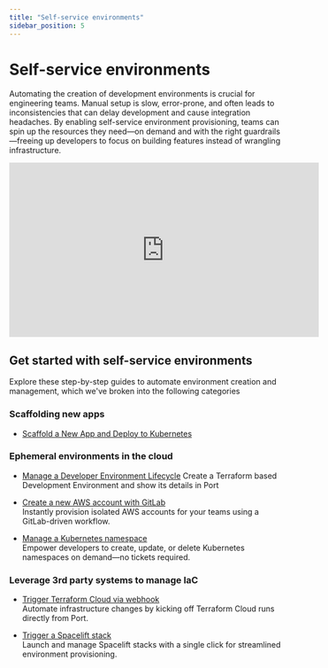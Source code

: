 ```yaml
---
title: "Self-service environments"
sidebar_position: 5
---
```


# Self-service environments

Automating the creation of development environments is crucial for engineering teams. Manual setup is slow, error-prone, and often leads to inconsistencies that can delay development and cause integration headaches. By enabling self-service environment provisioning, teams can spin up the resources they need—on demand and with the right guardrails—freeing up developers to focus on building features instead of wrangling infrastructure.

<iframe
  width="560"
  height="315"
  src="https://www.youtube.com/embed/1OLXdVAmee4?si=-Wtb-Y5KWkKRECrA"
  title="Self-Service Environments with Port"
  frameborder="0"
  allow="accelerometer; autoplay; clipboard-write; encrypted-media; gyroscope; picture-in-picture"
  allowfullscreen
></iframe>

## Get started with self-service environments 

Explore these step-by-step guides to automate environment creation and management, which we've broken into the following categories

### Scaffolding new apps

- [Scaffold a New App and Deploy to Kubernetes](/guides/all/create-eks-cluster-and-deploy-app/#scaffolding-a-nodejs-app)

### Ephemeral environments in the cloud

- [Manage a Developer Environment Lifecycle](/guides/all/create-dev-env/)
  Create a Terraform based Development Environment and show its details in Port

- [Create a new AWS account with GitLab](/guides/all/create-new-aws-account-gitlab)  
  Instantly provision isolated AWS accounts for your teams using a GitLab-driven workflow.

- [Manage a Kubernetes namespace](/guides/all/manage-kubernetes-namespaces)  
  Empower developers to create, update, or delete Kubernetes namespaces on demand—no tickets required.

### Leverage 3rd party systems to manage IaC

- [Trigger Terraform Cloud via webhook](/actions-and-automations/setup-backend/webhook/terraform-cloud)  
  Automate infrastructure changes by kicking off Terraform Cloud runs directly from Port.

- [Trigger a Spacelift stack](/guides/all/trigger-spacelift-stack)  
  Launch and manage Spacelift stacks with a single click for streamlined environment provisioning.
